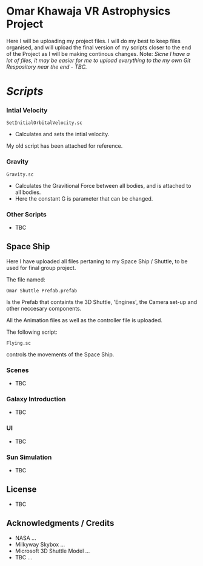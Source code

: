 # **Omar Khawaja** VR Astrophysics Project

Here I will be uploading my project files. I will do my best to keep files organised, and will upload the final version of my scripts closer to the end of the Project as I will be making continous changes.
Note: *Sicne I have a lot of files, it may be easier for me to upload everything to the my own Git Respository near the end - TBC.*

# *Scripts*
### Intial Velocity 

```
SetInitialOrbitalVelocity.sc
``` 

* Calculates and sets the intial velocity. 

My old script has been attached for reference. 

### Gravity 

```
Gravity.sc
``` 
* Calculates the Gravitional Force between all bodies, and is attached to all bodies. 
* Here the constant G is parameter that can be changed. 

### Other Scripts

* TBC


## Space Ship

Here I have uploaded all files pertaning to my Space Ship / Shuttle, to be used for final group project. 

The file named:
```
Omar Shuttle Prefab.prefab
```
Is the Prefab that containts the 3D Shuttle, 'Engines', the Camera set-up and other neccesary components. 

All the Animation files as well as the controller file is uploaded. 

The following script:
```
Flying.sc
``` 
controls the movements of the Space Ship.

### Scenes 

* TBC

### Galaxy Introduction 

* TBC

### UI

* TBC

### Sun Simulation

* TBC


## License

* TBC

## Acknowledgments / Credits

* NASA ... 
* Milkyway Skybox ...
* Microsoft 3D Shuttle Model ...
* TBC ...
